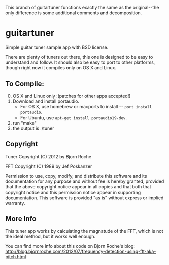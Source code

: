 This branch of guitartuner functions exactly the same as the original--the only difference is some additional comments and decomposition.

guitartuner
===========

Simple guitar tuner sample app with BSD license.

There are plenty of tuners out there, this one is designed to be easy to understand and follow.
It should also be easy to port to other platforms, though right now it compiles only on OS X and Linux.

To Compile:
-----------

0. OS X and Linux only :(patches for other apps accepted!)
1. Download and install portaudio.
   - For OS X, use homebrew or macports to install -- `port install portaudio`.
   - For Ubuntu, use `apt-get install portaudio19-dev`.
2. run "make"
3. the output is ./tuner

Copyright
---------

Tuner Copyright (C) 2012 by Bjorn Roche

FFT Copyright (C) 1989 by Jef Poskanzer

Permission to use, copy, modify, and distribute this software and its documentation for any purpose and without fee is hereby granted, provided that the above copyright notice appear in all copies and that both that copyright notice and this permission notice appear in supporting documentation. This software is provided "as is" without express or implied warranty.

More Info
---------

This tuner app works by calculating the magnatude of the FFT, which is not the ideal method, but
it works well enough.

You can find more info about this code on Bjorn Roche's blog:
http://blog.bjornroche.com/2012/07/frequency-detection-using-fft-aka-pitch.html
